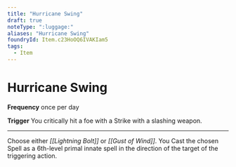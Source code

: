 ```yaml
---
title: "Hurricane Swing"
draft: true
noteType: ":luggage:"
aliases: "Hurricane Swing"
foundryId: Item.c23HoOQ6IVAKIam5
tags:
  - Item
---
```


# Hurricane Swing

**Frequency** once per day

**Trigger** You critically hit a foe with a Strike with a slashing weapon.

* * *

Choose either _[[Lightning Bolt]]_ or _[[Gust of Wind]]_. You Cast the chosen Spell as a 6th-level primal innate spell in the direction of the target of the triggering action.
